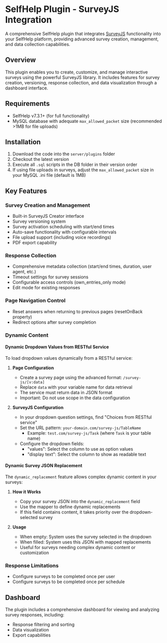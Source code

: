 # SelfHelp Plugin - SurveyJS Integration

A comprehensive SelfHelp plugin that integrates [SurveyJS](https://surveyjs.io) functionality into your SelfHelp platform, providing advanced survey creation, management, and data collection capabilities.

## Overview

This plugin enables you to create, customize, and manage interactive surveys using the powerful SurveyJS library. It includes features for survey creation, versioning, response collection, and data visualization through a dashboard interface.

## Requirements

- SelfHelp v7.3.1+ (for full functionality)
- MySQL database with adequate `max_allowed_packet` size (recommended >1MB for file uploads)

## Installation

1. Download the code into the `server/plugins` folder
2. Checkout the latest version
3. Execute all `.sql` scripts in the DB folder in their version order
4. If using file uploads in surveys, adjust the `max_allowed_packet` size in your MySQL .ini file (default is 1MB)

## Key Features

### Survey Creation and Management
- Built-in SurveyJS Creator interface
- Survey versioning system
- Survey activation scheduling with start/end times
- Auto-save functionality with configurable intervals
- File upload support (including voice recordings)
- PDF export capability

### Response Collection
- Comprehensive metadata collection (start/end times, duration, user agent, etc.)
- Timeout settings for survey sessions
- Configurable access controls (own_entries_only mode)
- Edit mode for existing responses

### Page Navigation Control
- Reset answers when returning to previous pages (resetOnBack property)
- Redirect options after survey completion

### Dynamic Content

#### Dynamic Dropdown Values from RESTful Service

To load dropdown values dynamically from a RESTful service:

1. **Page Configuration**
   - Create a survey page using the advanced format: `/survey-js/[v:data]`
   - Replace `data` with your variable name for data retrieval
   - The service must return data in JSON format
   - Important: Do not use scope in the data configuration

2. **SurveyJS Configuration**
   - In your dropdown question settings, find "Choices from RESTful service"
   - Set the URL pattern: `your-domain.com/survey-js/TableName`
     - Example: `test.com/survey-js/Task` (where `Task` is your table name)
   - Configure the dropdown fields:
     - "values": Select the column to use as option values
     - "display text": Select the column to show as readable text

#### Dynamic Survey JSON Replacement

The `dynamic_replacement` feature allows complex dynamic content in your surveys:

1. **How it Works**
   - Copy your survey JSON into the `dynamic_replacement` field
   - Use the mapper to define dynamic replacements
   - If this field contains content, it takes priority over the dropdown-selected survey

2. **Usage**
   - When empty: System uses the survey selected in the dropdown
   - When filled: System uses this JSON with mapped replacements
   - Useful for surveys needing complex dynamic content or customization

### Response Limitations
- Configure surveys to be completed once per user
- Configure surveys to be completed once per schedule

## Dashboard

The plugin includes a comprehensive dashboard for viewing and analyzing survey responses, including:
- Response filtering and sorting
- Data visualization
- Export capabilities
